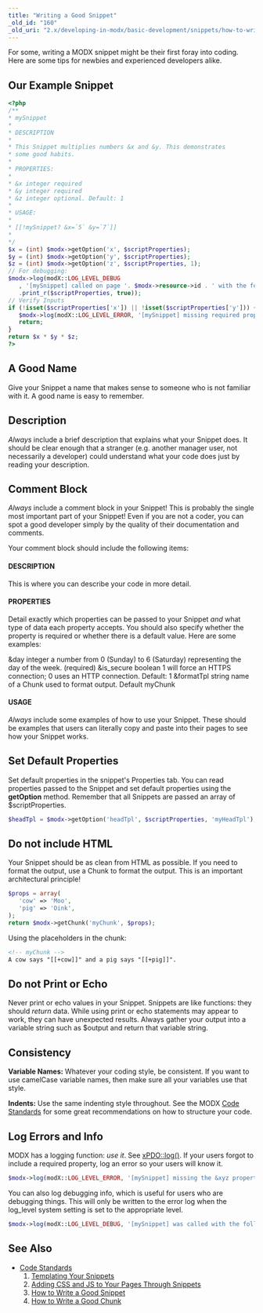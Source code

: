 ```yaml
---
title: "Writing a Good Snippet"
_old_id: "160"
_old_uri: "2.x/developing-in-modx/basic-development/snippets/how-to-write-a-good-snippet"
---
```


 For some, writing a MODX snippet might be their first foray into coding. Here are some tips for newbies and experienced developers alike.
 
##  Our Example Snippet 

 ``` php 
<?php
/**
 * mySnippet
 *
 * DESCRIPTION
 *
 * This Snippet multiplies numbers &x and &y. This demonstrates
 * some good habits.
 *
 * PROPERTIES:
 *
 * &x integer required
 * &y integer required
 * &z integer optional. Default: 1
 *
 * USAGE:
 *
 * [[!mySnippet? &x=`5` &y=`7`]]
 *
 */
$x = (int) $modx->getOption('x', $scriptProperties);
$y = (int) $modx->getOption('y', $scriptProperties);
$z = (int) $modx->getOption('z', $scriptProperties, 1);
// For debugging:
$modx->log(modX::LOG_LEVEL_DEBUG
    , '[mySnippet] called on page '. $modx->resource->id . ' with the following properties: '
    .print_r($scriptProperties, true));
// Verify Inputs
if (!isset($scriptProperties['x']) || !isset($scriptProperties['y'])) {
    $modx->log(modX::LOG_LEVEL_ERROR, '[mySnippet] missing required properties &x and &y!');
    return;
}
return $x * $y * $z;
?>
```

##  A Good Name 

 Give your Snippet a name that makes sense to someone who is not familiar with it. A good name is easy to remember.

##  Description 

 _Always_ include a brief description that explains what your Snippet does. It should be clear enough that a stranger (e.g. another manager user, not necessarily a developer) could understand what your code does just by reading your description.

##  Comment Block 

 _Always_ include a comment block in your Snippet! This is probably the single most important part of your Snippet! Even if you are not a coder, you can spot a good developer simply by the quality of their documentation and comments.

 Your comment block should include the following items:

####  DESCRIPTION 
  
  This is where you can describe your code in more detail.
####  PROPERTIES 
  
  Detail exactly which properties can be passed to your Snippet _and_ what type of data each property accepts. You should also specify whether the property is required or whether there is a default value. Here are some examples:
  
  &day integer a number from 0 (Sunday) to 6 (Saturday) representing the day of the week. (required) 
  &is\_secure boolean 1 will force an HTTPS connection; 0 uses an HTTP connection. Default: 1 
  &formatTpl string name of a Chunk used to format output. Default myChunk
####  USAGE 
  
   _Always_ include some examples of how to use your Snippet. These should be examples that users can literally copy and paste into their pages to see how your Snippet works.

##  Set Default Properties 

 Set default properties in the snippet's Properties tab. You can read properties passed to the Snippet and set default properties using the **getOption** method. Remember that all Snippets are passed an array of $scriptProperties.

 ``` php 
$headTpl = $modx->getOption('headTpl', $scriptProperties, 'myHeadTpl');
```

##  Do not include HTML 

 Your Snippet should be as clean from HTML as possible. If you need to format the output, use a Chunk to format the output. This is an important architectural principle!

 ``` php 
$props = array(
    'cow' => 'Moo',
    'pig' => 'Oink',
);
return $modx->getChunk('myChunk', $props);
```

Using the placeholders in the chunk:

``` html 
<!-- myChunk -->
A cow says "[[+cow]]" and a pig says "[[+pig]]".
```

## Do not Print or Echo 

 Never print or echo values in your Snippet. Snippets are like functions: they should _return_ data. While using print or echo statements may appear to work, they can have unexpected results. Always gather your output into a variable string such as $output and return that variable string.

##  Consistency 

 **Variable Names:** Whatever your coding style, be consistent. If you want to use camelCase variable names, then make sure all your variables use that style.

 **Indents:** Use the same indenting style throughout. See the MODX [Code Standards](_legacy/developing-in-modx/code-standards) for some great recommendations on how to structure your code.

##  Log Errors and Info 

 MODX has a logging function: _use it_. See [xPDO::log()](extending-modx/xpdo/class-reference/xpdo/xpdo.log). If your users forgot to include a required property, log an error so your users will know it.

 ``` php 
$modx->log(modX::LOG_LEVEL_ERROR, '[mySnippet] missing the &xyz property!');
```

 You can also log debugging info, which is useful for users who are debugging things. This will only be written to the error log when the log\_level system setting is set to the appropriate level.

 ``` php 
$modx->log(modX::LOG_LEVEL_DEBUG, '[mySnippet] was called with the following properties: '.print_r($scriptProperties,true));
```

##  See Also 

- [Code Standards](_legacy/developing-in-modx/code-standards "Code Standards")
  1. [Templating Your Snippets](extending-modx/snippets/templating)
  2. [Adding CSS and JS to Your Pages Through Snippets](extending-modx/snippets/register-assets)
  3. [How to Write a Good Snippet](extending-modx/snippets/good-snippet)
  4. [How to Write a Good Chunk](extending-modx/snippets/good-chunk)
